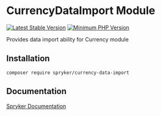 # CurrencyDataImport Module
[![Latest Stable Version](https://poser.pugx.org/spryker/currency-data-import/v/stable.svg)](https://packagist.org/packages/spryker/currency-data-import)
[![Minimum PHP Version](https://img.shields.io/badge/php-%3E%3D%208.1-8892BF.svg)](https://php.net/)

Provides data import ability for Currency module

## Installation

```
composer require spryker/currency-data-import
```

## Documentation

[Spryker Documentation](https://docs.spryker.com)
